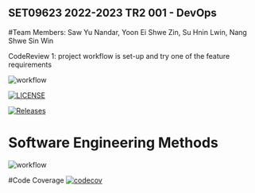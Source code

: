 SET09623 2022-2023 TR2 001 - DevOps
-----------------------------------

#Team Members: Saw Yu Nandar, Yoon Ei Shwe Zin, Su Hnin Lwin, Nang Shwe Sin Win

CodeReview 1: project workflow is set-up and try one of the feature requirements



![workflow](https://github.com/Saw-Yu-Nandar/DevOps_gp4/actions/workflows/main.yml/badge.svg)

[![LICENSE](https://img.shields.io/github/license/Saw-Yu-Nandar/DevOps_gp4.svg?style=flat-square)](https://github.com/Saw-Yu-Nandar/DevOps_gp_project/blob/master/LICENSE)

[![Releases](https://img.shields.io/github/release/Saw-Yu-Nandar/DevOps_gp4/all.svg?style=flat-square)](https://github.com/Saw-Yu-Nandar/DevOps_gp_project/releases)

# Software Engineering Methods
![workflow](https://img.shields.io/github/workflow/status/Saw-Yu-Nandar/DevOps_gp4/main.yml/main?style=flat-square)


#Code Coverage
[![codecov](https://codecov.io/gh/Saw-Yu-Nandar/DevOps_gp4/branch/master/graph/badge.svg)](https://codecov.io/gh/Saw-Yu-Nandar/DevOps_gp4)
